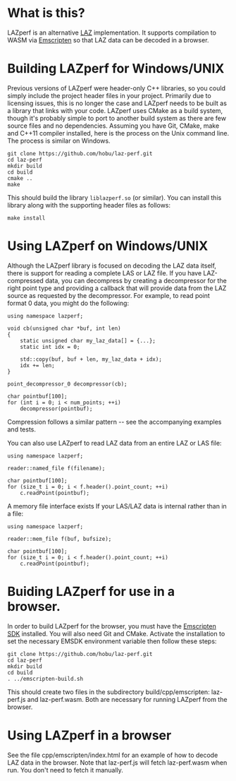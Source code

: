 
# What is this?

LAZperf is an alternative [LAZ](http://laszip.org) implementation. It supports compilation
to WASM via [Emscripten](https://emscripten.org/) so that LAZ data can be decoded in a browser.

# Building LAZperf for Windows/UNIX

Previous versions of LAZperf were header-only C++ libraries, so you could simply include the
project header files in your project. Primarily due to licensing issues, this is no longer the
case and LAZperf needs to be built as a library that links with your code. LAZperf uses
CMake as a build system, though it's probably simple to port to another build system as there
are few source files and no dependencies. Assuming you have Git, CMake, make and C++11 compiler
installed, here is the
process on the Unix command line. The process is similar on Windows.

    git clone https://github.com/hobu/laz-perf.git
    cd laz-perf
    mkdir build
    cd build
    cmake ..
    make

This should build the library `liblazperf.so` (or similar). You can install this library along
with the supporting header files as follows:

    make install

# Using LAZperf on Windows/UNIX

Although the LAZperf library is focused on decoding the LAZ data itself, there is support
for reading a complete LAS or LAZ file. If you have LAZ-compressed data, you can decompress
by creating a decompressor for the right point type and providing a callback that will
provide data from the LAZ source as requested by the decompressor. For example, to read
point format 0 data, you might do the following:

    using namespace lazperf;

    void cb(unsigned char *buf, int len)
    {
        static unsigned char my_laz_data[] = {...};
        static int idx = 0;

        std::copy(buf, buf + len, my_laz_data + idx);
        idx += len;
    }

    point_decompressor_0 decompressor(cb);

    char pointbuf[100];
    for (int i = 0; i < num_points; ++i)
        decompressor(pointbuf);

Compression follows a similar pattern -- see the accompanying examples and tests.

You can also use LAZperf to read LAZ data from an entire LAZ or LAS file:

    using namespace lazperf;

    reader::named_file f(filename);

    char pointbuf[100];
    for (size_t i = 0; i < f.header().point_count; ++i)
        c.readPoint(pointbuf);

A memory file interface exists If your LAS/LAZ data is internal rather than in a file:

    using namespace lazperf;

    reader::mem_file f(buf, bufsize);

    char pointbuf[100];
    for (size_t i = 0; i < f.header().point_count; ++i)
        c.readPoint(pointbuf);


# Buiding LAZperf for use in a browser.

In order to build LAZperf for the browser, you must have the
[Emscripten SDK](https://emscripten.org/docs/getting_started/downloads.html) installed.
You will also need Git and CMake.
Activate the installation to set the necessary EMSDK environment variable then follow
these steps:

    git clone https://github.com/hobu/laz-perf.git
    cd laz-perf
    mkdir build
    cd build
    . ../emscripten-build.sh

This should create two files in the subdirectory build/cpp/emscripten: laz-perf.js and
laz-perf.wasm. Both are necessary for running LAZperf from the browser.

# Using LAZperf in a browser

See the file cpp/emscripten/index.html for an example of how to decode LAZ data in
the browser. Note that laz-perf.js will fetch laz-perf.wasm when run. You don't need
to fetch it manually.

